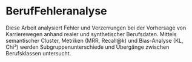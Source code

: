 # BerufFehleranalyse
Diese Arbeit analysiert Fehler und Verzerrungen bei der Vorhersage von Karrierewegen anhand realer und synthetischer Berufsdaten. Mittels semantischer Cluster, Metriken (MRR, Recall@k) und Bias-Analyse (KL, Chi²) werden Subgruppenunterschiede und Übergänge zwischen Berufsklassen untersucht.

